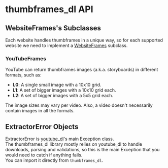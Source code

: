 # thumbframes_dl API

## WebsiteFrames's Subclasses
Each website handles thumbframes in a unique way, so for each supported website we need to implement a [WebsiteFrames](extractors.md#extractors._base.WebsiteFrames) subclass.  

### YouTubeFrames
YouTube can return thumbframes images (a.k.a. storyboards) in different formats, such as:
* **L0**: A single small image with a 10x10 grid.  
* **L1**: A set of bigger images with a 10x10 grid each.  
* **L2**: A set of bigger images with a 5x5 grid each.  

The image sizes may vary per video. Also, a video doesn't necessarily contain images in all the formats.  

## ExtractorError Objects  
ExtractorError is [youtube_dl](https://github.com/ytdl-org/youtube-dl)'s main Exception class.  
The thumbframes_dl library mostly relies on youtube_dl to handle downloads, parsing and validations, so this is the main Exception that you would need to catch if anything fails.  
You can import it directly from `thumbframes_dl`.
